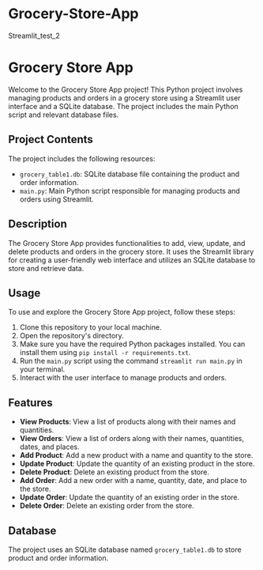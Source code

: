 # Grocery-Store-App
Streamlit_test_2
# Grocery Store App

Welcome to the Grocery Store App project! This Python project involves managing products and orders in a grocery store using a Streamlit user interface and a SQLite database. The project includes the main Python script and relevant database files.

## Project Contents

The project includes the following resources:

- `grocery_table1.db`: SQLite database file containing the product and order information.
- `main.py`: Main Python script responsible for managing products and orders using Streamlit.

## Description

The Grocery Store App provides functionalities to add, view, update, and delete products and orders in the grocery store. It uses the Streamlit library for creating a user-friendly web interface and utilizes an SQLite database to store and retrieve data.

## Usage

To use and explore the Grocery Store App project, follow these steps:

1. Clone this repository to your local machine.
2. Open the repository's directory.
3. Make sure you have the required Python packages installed. You can install them using `pip install -r requirements.txt`.
4. Run the `main.py` script using the command `streamlit run main.py` in your terminal.
5. Interact with the user interface to manage products and orders.

## Features

- **View Products**: View a list of products along with their names and quantities.
- **View Orders**: View a list of orders along with their names, quantities, dates, and places.
- **Add Product**: Add a new product with a name and quantity to the store.
- **Update Product**: Update the quantity of an existing product in the store.
- **Delete Product**: Delete an existing product from the store.
- **Add Order**: Add a new order with a name, quantity, date, and place to the store.
- **Update Order**: Update the quantity of an existing order in the store.
- **Delete Order**: Delete an existing order from the store.

## Database

The project uses an SQLite database named `grocery_table1.db` to store product and order information.



